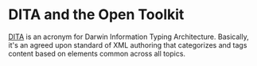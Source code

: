 ---
---
# DITA and the Open Toolkit

[DITA](https://en.m.wikipedia.org/wiki/Darwin_Information_Typing_Architecture) is an acronym for Darwin Information Typing Architecture. Basically, it's an agreed upon standard of XML authoring that categorizes and tags content based on elements common across all topics. 
